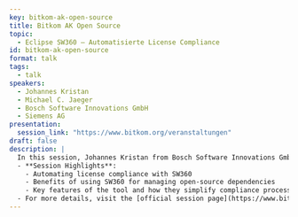```yaml
---
key: bitkom-ak-open-source
title: Bitkom AK Open Source
topic: 
  - Eclipse SW360 – Automatisierte License Compliance
id: bitkom-ak-open-source
format: talk
tags:
  - talk
speakers:
  - Johannes Kristan
  - Michael C. Jaeger
  - Bosch Software Innovations GmbH
  - Siemens AG
presentation: 
  session_link: "https://www.bitkom.org/veranstaltungen"
draft: false
description: |
  In this session, Johannes Kristan from Bosch Software Innovations GmbH and Michael C. Jaeger from Siemens AG discuss how Eclipse SW360 automates license compliance management. The session focuses on streamlining the process of tracking and managing open-source licenses and ensuring compliance within software projects.
  - **Session Highlights**:
    - Automating license compliance with SW360
    - Benefits of using SW360 for managing open-source dependencies
    - Key features of the tool and how they simplify compliance processes
  - For more details, visit the [official session page](https://www.bitkom.org/veranstaltungen).
---
```

